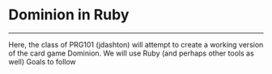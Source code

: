 # Dominion in Ruby
-----

Here, the class of PRG101 (jdashton) will attempt to create a working version of the card game Dominion.
We will use Ruby (and perhaps other tools as well)
Goals to follow
